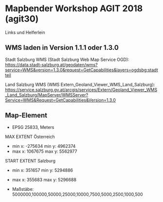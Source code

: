 # Mapbender Workshop AGIT 2018 (agit30)

Links und Helferlein

## WMS laden in Version 1.1.1 oder 1.3.0

Stadt Salzburg WMS (Stadt Salzburg Web Map Service OGD): 
https://data.stadt-salzburg.at/geodaten/wms?service=WMS&version=1.3.0&request=GetCapabilities&layers=ogdsbg:stadtteil

Land Salzburg WMS (WMS Extern_Geoland_Viewer_WMS_Land_Salzburg): 
https://service.salzburg.gv.at/arcgis/services/Extern/Geoland_Viewer_WMS_Land_Salzburg/MapServer/WMSServer?Service=WMS&Request=GetCapabilities&Version=1.3.0 


## Map-Element

- EPSG 25833, Meters

MAX EXTENT Österreich
- min x: -275634 min y: 4962374
- max x: 1067675 max y: 5562977


START EXTENT Salzburg
- min x: 351657 min y: 5294886
- max x: 355683 max y: 5296688

- Maßstäbe: 5000000,100000,50000,25000,10000,7500,5000,2500,1000,500

